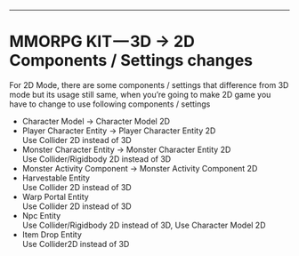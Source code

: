 * * *

MMORPG KIT — 3D → 2D Components / Settings changes
==================================================

For 2D Mode, there are some components / settings that difference from 3D mode but its usage still same, when you’re going to make 2D game you have to change to use following components / settings

*   Character Model → Character Model 2D
*   Player Character Entity → Player Character Entity 2D  
    Use Collider 2D instead of 3D
*   Monster Character Entity → Monster Character Entity 2D  
    Use Collider/Rigidbody 2D instead of 3D
*   Monster Activity Component → Monster Activity Component 2D
*   Harvestable Entity  
    Use Collider 2D instead of 3D
*   Warp Portal Entity  
    Use Collider 2D instead of 3D
*   Npc Entity  
    Use Collider/Rigidbody 2D instead of 3D, Use Character Model 2D
*   Item Drop Entity  
    Use Collider2D instead of 3D